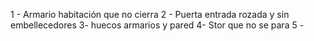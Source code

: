 
1 - Armario habitación que no cierra
2 - Puerta entrada rozada y sin embellecedores
3- huecos armarios y pared
4- Stor que no se para
5 - 
<!--stackedit_data:
eyJoaXN0b3J5IjpbNjM3MzU3ODcyXX0=
-->